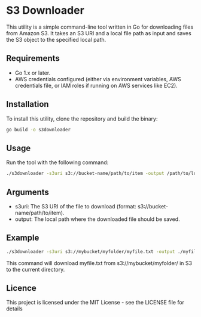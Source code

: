 # S3 Downloader

This utility is a simple command-line tool written in Go for downloading files from Amazon S3. It takes an S3 URI and a local file path as input and saves the S3 object to the specified local path.

## Requirements

- Go 1.x or later.
- AWS credentials configured (either via environment variables, AWS credentials file, or IAM roles if running on AWS services like EC2).

## Installation

To install this utility, clone the repository and build the binary:

```bash
go build -o s3downloader
```

## Usage
Run the tool with the following command:
```bash
./s3downloader -s3uri s3://bucket-name/path/to/item -output /path/to/local/file
```
## Arguments
- s3uri: The S3 URI of the file to download (format: s3://bucket-name/path/to/item).
- output: The local path where the downloaded file should be saved.

## Example
```bash
./s3downloader -s3uri s3://mybucket/myfolder/myfile.txt -output ./myfile.txt
```
This command will download myfile.txt from s3://mybucket/myfolder/ in S3 to the current directory.

## Licence 
This project is licensed under the MIT License - see the LICENSE file for details